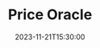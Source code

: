 ---
title: "Price Oracle"
tags: ["AI", "Airflow", "Kubernetes", "MLflow"]
type: "project"
summary: Price Oracle is an end-to-end solution for monitoring and predicting the price of criptocurrencies. It is composed of data ingestion pipelines leveraging Apache Airflow, an Apache Cassandra database, machine learning models built with TensorFlow and a front-end built with Grafana. 
githuburl: "https://github.com/gianfrancodemarco/price-oracle"
weight: 1
date:  2023-11-21T15:30:00
---